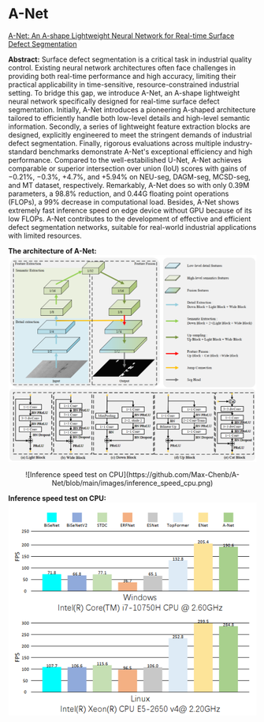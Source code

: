 # A-Net
[A-Net: An A-shape Lightweight Neural Network for Real-time Surface Defect Segmentation](https://ieeexplore.ieee.org/abstract/document/10352342)

**Abstract:** Surface defect segmentation is a critical task in industrial quality control. Existing neural network architectures often face challenges in providing both real-time performance and high accuracy, limiting their practical applicability in time-sensitive, resource-constrained industrial setting. To bridge this gap, we introduce A-Net, an A-shape lightweight neural network specifically designed for real-time surface defect segmentation. Initially, A-Net introduces a pioneering A-shaped architecture tailored to efficiently handle both low-level details and high-level semantic information. Secondly, a series of lightweight feature extraction blocks are designed, explicitly engineered to meet the stringent demands of industrial defect segmentation. Finally, rigorous evaluations across multiple industry-standard benchmarks demonstrate A-Net's exceptional efficiency and high performance. Compared to the well-estabilished U-Net, A-Net achieves comparable or superior intersection over union (IoU) scores with gains of −0.21%, −0.3%, +4.7%, and +5.94% on NEU-seg, DAGM-seg, MCSD-seg, and MT dataset, respectively. Remarkably, A-Net does so with only 0.39M parameters, a 98.8% reduction, and 0.44G floating point operations (FLOPs), a 99% decrease in computational load. Besides, A-Net shows extremely fast inference speed on edge device without GPU because of its low FLOPs. A-Net contributes to the development of effective and efficient defect segmentation networks, suitable for real-world industrial applications with limited resources.

**The architecture of A-Net:**
![The architecture of A-Net](https://github.com/Max-Chenb/A-Net/blob/main/images/architecture.png)


<div align="center">
  ![Inference speed test on CPU](https://github.com/Max-Chenb/A-Net/blob/main/images/inference_speed_cpu.png)
</div>


**Inference speed test on CPU:**<br>
![111](https://github.com/Max-Chenb/A-Net/blob/main/images/inference_speed_cpu.png)
